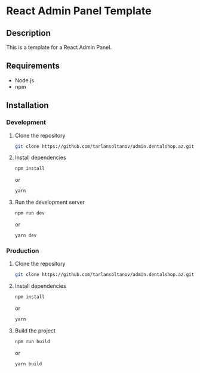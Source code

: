 # React Admin Panel Template

## Description

This is a template for a React Admin Panel.

## Requirements

- Node.js
- npm

## Installation

### Development

1. Clone the repository

   ```bash
   git clone https://github.com/tarlansoltanov/admin.dentalshop.az.git
   ```

2. Install dependencies

   ```bash
   npm install
   ```

   or

   ```bash
   yarn
   ```

3. Run the development server

   ```bash
   npm run dev
   ```

   or

   ```bash
   yarn dev
   ```

### Production

1. Clone the repository

   ```bash
   git clone https://github.com/tarlansoltanov/admin.dentalshop.az.git
   ```

2. Install dependencies

   ```bash
   npm install
   ```

   or

   ```bash
   yarn
   ```

3. Build the project

   ```bash
   npm run build
   ```

   or

   ```bash
   yarn build
   ```
